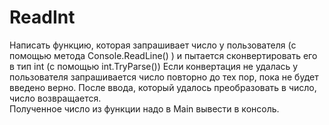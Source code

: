 # ReadInt
Написать функцию, которая запрашивает число у пользователя (с помощью метода Console.ReadLine() ) и пытается сконвертировать его в тип int (с помощью int.TryParse())  Если конвертация не удалась у пользователя запрашивается число повторно до тех пор, пока не будет введено верно. После ввода, который удалось преобразовать в число, число возвращается.  
Полученное число из функции надо в Main вывести в консоль.

